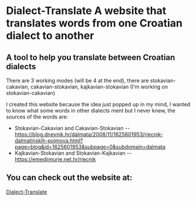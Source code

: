 # Dialect-Translate A website that translates words from one Croatian dialect to another

## A tool to help you translate between Croatian dialects

There are 3 working modes (will be 4 at the end), there are stokavian-cakavian, cakavian-stokavian, kajkavian-stokavian (I'm working on stokavian-cakavian)

I created this website because the idea just popped up in my mind, I wanted to know what some words in other dialects 
ment but I never knew, the sources of the words are:

* Stokavian-Cakavian and Cakavian-Stokavian -- https://blog.dnevnik.hr/dalmata/2008/11/1625601953/rjecnik-dalmatinskih-pojmova.html?page=blog&id=1625601953&subpage=0&subdomain=dalmata
* Kajkavian-Stokavian and Stokavian-Kajkavian -- https://emedjimurje.net.hr/rjecnik

## You can check out the website at:
<a href="https://symmercy.github.io/Dialect-translate">Dialect-Translate</a>
